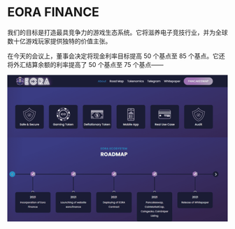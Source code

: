 # EORA FINANCE

我们的目标是打造最具竞争力的游戏生态系统。它将滋养电子竞技行业，并为全球数十亿游戏玩家提供独特的价值主张。

在今天的会议上，董事会决定将现金利率目标提高 50 个基点至 85 个基点。它还将外汇结算余额的利率提高了 50 个基点至 75 个基点——

![eorafinance-dapp-defi-bsc-image1_12a9bca96ca9fd80781f23ee263c1cee](eorafinance-dapp-defi-bsc-image1_12a9bca96ca9fd80781f23ee263c1cee.png)
